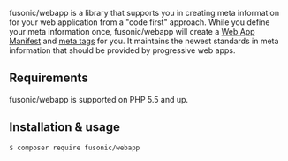 fusonic/webapp is a library that supports you in creating meta information for your web application from a "code first"
approach. While you define your meta information once, fusonic/webapp will create a
[Web App Manifest](https://developer.mozilla.org/en-US/docs/Web/Manifest) and
[meta tags](https://developer.mozilla.org/en-US/docs/Web/HTML/Element/meta) for you. It maintains the newest standards
 in meta information that should be provided by progressive web apps.
 
## Requirements

fusonic/webapp is supported on PHP 5.5 and up.

## Installation & usage

```
$ composer require fusonic/webapp
```
